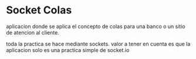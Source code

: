 # Socket Colas

aplicacion donde se aplica el concepto de colas para una banco o un sitio de atencion al cliente.

toda la practica se hace mediante sockets. valor a tener en cuenta es que la  aplicacion solo  es una practica simple de socket.io

